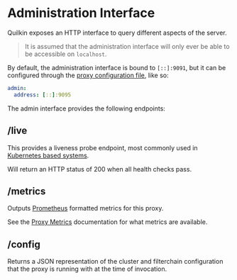 # Administration Interface

Quilkin exposes an HTTP interface to query different aspects of the server.

> It is assumed that the administration interface will only ever be able to be accessible on `localhost`.

By default, the administration interface is bound to `[::]:9091`, but it can be configured through the 
[proxy configuration file](./proxy-configuration.md), like so:

```yaml
admin:
  address: [::]:9095
```

The admin interface provides the following endpoints:

## /live

This provides a liveness probe endpoint, most commonly used in 
[Kubernetes based systems](https://kubernetes.io/docs/tasks/configure-pod-container/configure-liveness-readiness-startup-probes/#define-a-liveness-command).

Will return an HTTP status of 200 when all health checks pass.

## /metrics

Outputs [Prometheus](https://prometheus.io/) formatted metrics for this proxy.

See the [Proxy Metrics](./proxy.md#metrics) documentation for what metrics are available.

## /config

Returns a JSON representation of the cluster and filterchain configuration that the proxy is running
with at the time of invocation.

